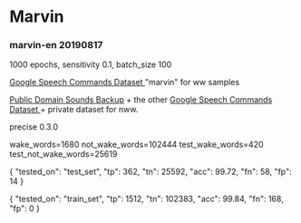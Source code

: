 # Marvin

### marvin-en 20190817

1000 epochs, sensitivity 0.1, batch_size 100

[Google Speech Commands Dataset ](https://ai.googleblog.com/2017/08/launching-speech-commands-dataset.html) "marvin" for ww samples

[Public Domain Sounds Backup](http://pdsounds.tuxfamily.org/) + the other [Google Speech Commands Dataset ](https://ai.googleblog.com/2017/08/launching-speech-commands-dataset.html) + private dataset for nww.

precise 0.3.0

wake_words=1680 not_wake_words=102444 test_wake_words=420 test_not_wake_words=25619

{
    "tested_on": "test_set",
    "tp": 362,
    "tn": 25592,
    "acc": 99.72,
    "fn": 58,
    "fp": 14
}

{
    "tested_on": "train_set",
    "tp": 1512,
    "tn": 102383,
    "acc": 99.84,
    "fn": 168,
    "fp": 0
}